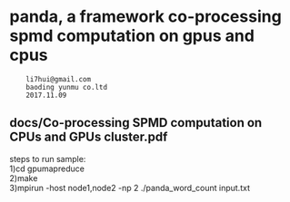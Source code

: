 panda, a framework co-processing spmd computation on gpus and cpus
=================================================================
		li7hui@gmail.com
		baoding yunmu co.ltd
		2017.11.09

docs/Co-processing SPMD computation on CPUs and GPUs cluster.pdf
-----------------------------------------------------------------
steps to run sample:<br>
        1)cd gpumapreduce<br>
	2)make<br>
	3)mpirun -host node1,node2 -np 2 ./panda_word_count input.txt<br>
